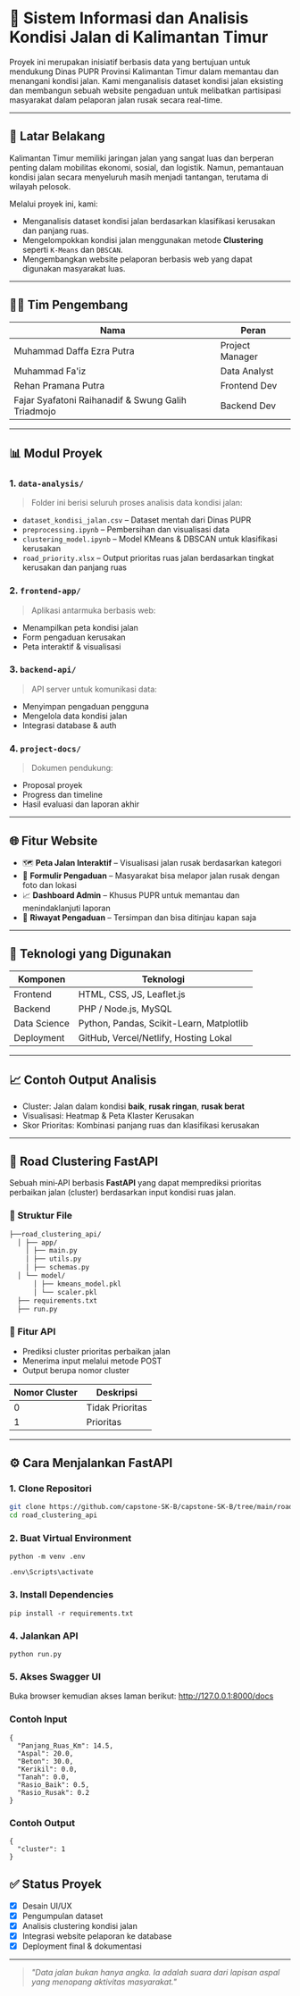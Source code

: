 # 🚧 Sistem Informasi dan Analisis Kondisi Jalan di Kalimantan Timur

Proyek ini merupakan inisiatif berbasis data yang bertujuan untuk mendukung Dinas PUPR Provinsi Kalimantan Timur dalam memantau dan menangani kondisi jalan. Kami menganalisis dataset kondisi jalan eksisting dan membangun sebuah website pengaduan untuk melibatkan partisipasi masyarakat dalam pelaporan jalan rusak secara real-time.

---

## 📌 Latar Belakang

Kalimantan Timur memiliki jaringan jalan yang sangat luas dan berperan penting dalam mobilitas ekonomi, sosial, dan logistik. Namun, pemantauan kondisi jalan secara menyeluruh masih menjadi tantangan, terutama di wilayah pelosok.

Melalui proyek ini, kami:

- Menganalisis dataset kondisi jalan berdasarkan klasifikasi kerusakan dan panjang ruas.
- Mengelompokkan kondisi jalan menggunakan metode **Clustering** seperti `K-Means` dan `DBSCAN`.
- Mengembangkan website pelaporan berbasis web yang dapat digunakan masyarakat luas.

---

## 🧑‍💻 Tim Pengembang

| Nama              | Peran             |
|-------------------|------------------|
| Muhammad Daffa Ezra Putra         | Project Manager  |
| Muhammad Fa'iz      | Data Analyst     |
| Rehan Pramana Putra   | Frontend Dev     |
| Fajar Syafatoni Raihanadif & Swung Galih Triadmojo    | Backend Dev      |


---

## 📊 Modul Proyek

### 1. `data-analysis/`
> Folder ini berisi seluruh proses analisis data kondisi jalan:
- `dataset_kondisi_jalan.csv` – Dataset mentah dari Dinas PUPR
- `preprocessing.ipynb` – Pembersihan dan visualisasi data
- `clustering_model.ipynb` – Model KMeans & DBSCAN untuk klasifikasi kerusakan
- `road_priority.xlsx` – Output prioritas ruas jalan berdasarkan tingkat kerusakan dan panjang ruas

### 2. `frontend-app/`
> Aplikasi antarmuka berbasis web:
- Menampilkan peta kondisi jalan
- Form pengaduan kerusakan
- Peta interaktif & visualisasi

### 3. `backend-api/`
> API server untuk komunikasi data:
- Menyimpan pengaduan pengguna
- Mengelola data kondisi jalan
- Integrasi database & auth

### 4. `project-docs/`
> Dokumen pendukung:
- Proposal proyek
- Progress dan timeline
- Hasil evaluasi dan laporan akhir

---

## 🌐 Fitur Website

- 🗺️ **Peta Jalan Interaktif** – Visualisasi jalan rusak berdasarkan kategori
- 📝 **Formulir Pengaduan** – Masyarakat bisa melapor jalan rusak dengan foto dan lokasi
- 📈 **Dashboard Admin** – Khusus PUPR untuk memantau dan menindaklanjuti laporan
- 📂 **Riwayat Pengaduan** – Tersimpan dan bisa ditinjau kapan saja

---

## 🧠 Teknologi yang Digunakan

| Komponen     | Teknologi                |
|--------------|---------------------------|
| Frontend     | HTML, CSS, JS, Leaflet.js |
| Backend      | PHP / Node.js, MySQL      |
| Data Science | Python, Pandas, Scikit-Learn, Matplotlib |
| Deployment   | GitHub, Vercel/Netlify, Hosting Lokal |

---

## 📈 Contoh Output Analisis

- Cluster: Jalan dalam kondisi **baik**, **rusak ringan**, **rusak berat**
- Visualisasi: Heatmap & Peta Klaster Kerusakan
- Skor Prioritas: Kombinasi panjang ruas dan klasifikasi kerusakan

---

## 🚢 Road Clustering FastAPI

Sebuah mini‑API berbasis **FastAPI** yang dapat memprediksi prioritas perbaikan jalan (cluster) berdasarkan input kondisi ruas jalan.

### 📁 Struktur File

```bash
├──road_clustering_api/
  │ ├── app/
    │ ├── main.py 
    │ ├── utils.py
    │ ├── schemas.py
  │ └── model/
      │ ├── kmeans_model.pkl
      │ └── scaler.pkl
  ├── requirements.txt 
  ├── run.py 
```

### 🚀 Fitur API

- Prediksi cluster prioritas perbaikan jalan  
- Menerima input melalui metode POST  
- Output berupa nomor cluster

| Nomor Cluster | Deskripsi |
| --- | --- |
| 0  | Tidak Prioritas  |
| 1  | Prioritas        | 

---

## ⚙️ Cara Menjalankan FastAPI

### 1. Clone Repositori

```bash
git clone https://github.com/capstone-SK-B/capstone-SK-B/tree/main/road_clustering_api
cd road_clustering_api

```
### 2. Buat Virtual Environment
```
python -m venv .env

.env\Scripts\activate
```

### 3. Install Dependencies

```
pip install -r requirements.txt
```

### 4. Jalankan API
```
python run.py
```

### 5. Akses Swagger UI
Buka browser kemudian akses laman berikut:
 <http://127.0.0.1:8000/docs>

### Contoh Input
```
{
  "Panjang_Ruas_Km": 14.5,
  "Aspal": 20.0,
  "Beton": 30.0,
  "Kerikil": 0.0,
  "Tanah": 0.0,
  "Rasio_Baik": 0.5,
  "Rasio_Rusak": 0.2
}

```
### Contoh Output
```
{
  "cluster": 1
}
```

## ✅ Status Proyek

- [x] Desain UI/UX
- [x] Pengumpulan dataset
- [x] Analisis clustering kondisi jalan
- [X] Integrasi website pelaporan ke database
- [X] Deployment final & dokumentasi

---

> _"Data jalan bukan hanya angka. Ia adalah suara dari lapisan aspal yang menopang aktivitas masyarakat."_  
